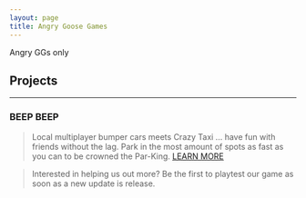 ```yaml
---
layout: page
title: Angry Goose Games
---
```

Angry GGs only

## Projects
___
### BEEP BEEP
> Local multiplayer bumper cars meets Crazy Taxi ... have fun with friends without the lag. Park in the most amount of spots as fast as you can to be crowned the Par-King.
> [LEARN MORE](https://github.com/AngryGooseGames/Beep-Beep/blob/develop/README.md)

> Interested in helping us out more? Be the first to playtest our game as soon as a new update is release.
